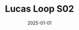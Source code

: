 ---
layout: track
title: Lucas Loop S02
permalink: /tracks/lucas-loop-s02/
description: "A StudioRich lo-fi track."
image: /assets/covers/lucas-loop-s02.webp
date: 2025-01-01
duration: "144.22"
album: "Stranger Vibes"
mood: [Melancholy]
genre: [lo-fi, chillhop, ambient]
---